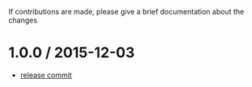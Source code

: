 If contributions are made, please give a brief documentation about the changes 

# 1.0.0 / 2015-12-03
* [release commit](https://github.com/soundcloud/connectivity/commit/8b7493ce1cda4adecbfe1d29434ae31df691edfe)
